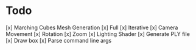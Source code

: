 # Todo
[x] Marching Cubes Mesh Generation
	[x] Full
	[x] Iterative
[x] Camera Movement
	[x] Rotation
	[x] Zoom
[x] Lighting Shader
[x] Generate PLY file
[x] Draw box
[x] Parse command line args